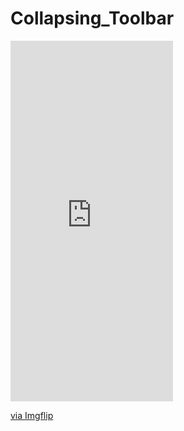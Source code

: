 # Collapsing_Toolbar
<div style="width:260px;max-width:100%;"><div style="height:0;padding-bottom:221.92%;position:relative;"><iframe width="260" height="577" style="position:absolute;top:0;left:0;width:100%;height:100%;" frameBorder="0" src="https://imgflip.com/embed/4q2zvs"></iframe></div><p><a href="https://imgflip.com/gif/4q2zvs">via Imgflip</a></p></div>
